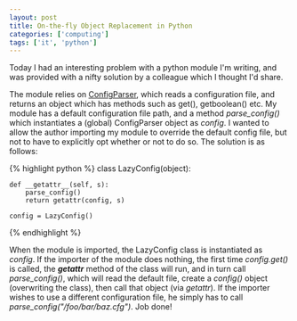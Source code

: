 ```yaml
---
layout: post
title: On-the-fly Object Replacement in Python
categories: ['computing']
tags: ['it', 'python']
---
```


Today I had an interesting problem with a python module I'm writing, and was provided with a nifty solution by a colleague which I thought I'd share.

The module relies on [ConfigParser](http://docs.python.org/library/configparser.html), which reads a configuration file, and returns an object which has methods such as get(), getboolean() etc. My module has a default configuration file path, and a method _parse_config()_ which instantiates a (global) ConfigParser object as _config_. I wanted to allow the author importing my module to override the default config file, but not to have to explicitly opt whether or not to do so. The solution is as follows:

{% highlight python %}
class LazyConfig(object):

    def __getattr__(self, s):
        parse_config()
        return getattr(config, s)

    config = LazyConfig()
{% endhighlight %}

When the module is imported, the LazyConfig class is instantiated as _config_. If the importer of the module does nothing, the first time _config.get()_ is called, the ___getattr___ method of the class will run, and in turn call _parse_config()_, which will read the default file, create a _config()_ object (overwriting the class), then call that object (via _getattr_). If the importer wishes to use a different configuration file, he simply has to call _parse_config("/foo/bar/baz.cfg")_. Job done!
